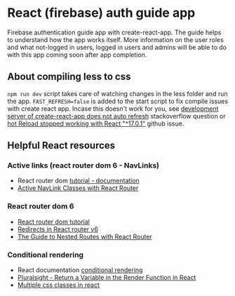 
# React (firebase) auth guide app

Firebase authentication guide app with create-react-app. The guide helps to understand how the app works itself. More information on the user roles and what not-logged in users, logged in users and admins will be able to do with this app coming soon after app completion.


## About compiling less to css

`npm run dev` script takes care of watching changes in the less folder and run the app. `FAST_REFRESH=false` is added to the start script to fix compile issues with create react app. Incase this doesn't work for you, see [development server of create-react-app does not auto refresh](https://stackoverflow.com/questions/43274925/development-server-of-create-react-app-does-not-auto-refresh) stackoverflow question or [hot Reload stopped working with React "^17.0.1"](https://github.com/facebook/create-react-app/issues/9904) github issue.

## Helpful React resources

### Active links (react router dom 6 - NavLinks)
- React router dom [tutorial - documentation](https://reactrouter.com/docs/en/v6/getting-started/tutorial#active-links)
- [Active NavLink Classes with React Router](https://ultimatecourses.com/blog/active-navlink-classes-with-react-router)

### React router dom 6
- [React router dom tutorial](https://github.com/remix-run/react-router/blob/main/docs/getting-started/tutorial.md)
- [Redirects in React router v6](https://gist.github.com/mjackson/b5748add2795ce7448a366ae8f8ae3bb#not-server-rendering)
- [The Guide to Nested Routes with React Router](https://ui.dev/react-router-nested-routes/)

### Conditional rendering
- React documentation [conditional rendering](https://reactjs.org/docs/conditional-rendering.html)
- [Pluralsight - Return a Variable in the Render Function in React](https://www.pluralsight.com/guides/return-variable-in-render-function-in-react)
- [Multiple css classes in react](https://programmingwithmosh.com/react/multiple-css-classes-react/)
